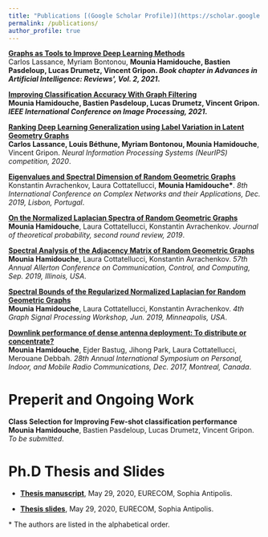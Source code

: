 ```yaml
---
title: "Publications [(Google Scholar Profile)](https://scholar.google.com/citations?user=mMEdVfoAAAAJ&hl=en)"
permalink: /publications/
author_profile: true
---
```




<b>[Graphs as Tools to Improve Deep Learning Methods](http://mouniahamidouche.github.io/publications/bookchapter)</b> <br> 
Carlos Lassance,  Myriam Bontonou, <b>Mounia Hamidouche<b>, Bastien Pasdeloup, Lucas Drumetz, Vincent Gripon.
<i>Book chapter in Advances in Artificial Intelligence: Reviews', Vol. 2, 2021</i>.


<b>[Improving Classification Accuracy With Graph Filtering](http://mouniahamidouche.github.io/publications/classification)</b> <br> 
<b>Mounia Hamidouche</b>, Bastien Pasdeloup, Lucas Drumetz, Vincent Gripon.
<i>IEEE International Conference on Image Processing, 2021</i>.

<b>[Ranking Deep Learning Generalization using Label Variation in Latent Geometry Graphs](http://mouniahamidouche.github.io/publications/RDLGLV)</b> <br> 
Carlos  Lassance, Louis Béthune, Myriam Bontonou, </b>Mounia Hamidouche</b>, Vincent Gripon.
<i>Neural Information Processing Systems (NeurIPS) competition, 2020</i>.

<b>[Eigenvalues and Spectral Dimension of Random Geometric Graphs](http://mouniahamidouche.github.io/publications/ESDRGG)</b> <br> 
 Konstantin Avrachenkov,  Laura Cottatellucci, <b>Mounia Hamidouche\*</b>.
<i>8th International Conference on Complex Networks and their Applications,  Dec. 2019, Lisbon, Portugal</i>.

<b>[On the Normalized Laplacian Spectra of Random Geometric Graphs](http://mouniahamidouche.github.io/publications/ONLSRGG)</b> <br> 
<b>Mounia Hamidouche</b>, Laura Cottatellucci, Konstantin Avrachenkov.
<i>Journal of theoretical probability, second round review, 2019</i>.

<b>[Spectral Analysis of the Adjacency Matrix of Random Geometric Graphs](http://mouniahamidouche.github.io/publications/SAAMRGG)</b> <br> 
<b>Mounia Hamidouche</b>, Laura Cottatellucci, Konstantin Avrachenkov.
<i>57th Annual Allerton Conference on Communication, Control, and Computing, Sep. 2019, Illinois, USA</i>.

<b>[Spectral Bounds of the Regularized Normalized Laplacian for Random Geometric Graphs](http://mouniahamidouche.github.io/publications/SBRNLRGG)</b> <br> 
<b>Mounia Hamidouche</b>, Laura Cottatellucci, Konstantin Avrachenkov.
<i>4th Graph Signal Processing Workshop, Jun. 2019, Minneapolis, USA</i>.


<b>[Downlink performance of dense antenna deployment: To distribute or concentrate?](http://mouniahamidouche.github.io/publications/DPDad)</b> <br> 
<b> Mounia Hamidouche</b>, Ejder Bastug, Jihong Park, Laura Cottatellucci, Merouane Debbah.
<i>28th Annual International Symposium on Personal, Indoor, and Mobile Radio Communications,  Dec. 2017, Montreal, Canada</i>.

# Preperit and Ongoing Work

  

<b>Class Selection for Improving Few-shot classification performance</b><br> 
 <b>Mounia Hamidouche</b>,  Bastien Pasdeloup, Lucas Drumetz, Vincent Gripon.
<i>To be submitted</i>.



# Ph.D Thesis and Slides 

* **[Thesis manuscript](https://mouniahamidouche.github.io/files/thesis.pdf)**, May 29, 2020,  EURECOM, Sophia Antipolis.

* **[Thesis slides](https://mouniahamidouche.github.io/files/slides.pdf)**, May 29, 2020,  EURECOM, Sophia Antipolis.






\* The authors are listed in the alphabetical order.